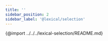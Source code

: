 ```yaml
---
title: ''
sidebar_position: 2
sidebar_label: '@lexical/selection'
---
```


{@import ../../../lexical-selection/README.md}

